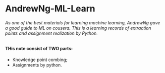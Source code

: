 # AndrewNg-ML-Learn
###### As one of the best materials for learning machine learning, AndrewNg gave a good guide to ML on cousera. This is a learning records of extraction points and assignment realization by Python.
#### THis note consist of TWO parts:  
- Knowledge point combing;  
- Assignments by python.
